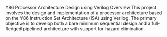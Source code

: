 Y86 Processor Architecture Design using Verilog
Overview
This project involves the design and implementation of a processor architecture based on the Y86 Instruction Set Architecture (ISA) using Verilog. The primary objective is to develop both a bare minimum sequential design and a full-fledged pipelined architecture with support for hazard elimination.
